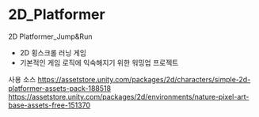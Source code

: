 # 2D_Platformer
2D Platformer_Jump&amp;Run
- 2D 횡스크롤 러닝 게임
- 기본적인 게임 로직에 익숙해지기 위한 워밍업 프로젝트

사용 소스
https://assetstore.unity.com/packages/2d/characters/simple-2d-platformer-assets-pack-188518
https://assetstore.unity.com/packages/2d/environments/nature-pixel-art-base-assets-free-151370
